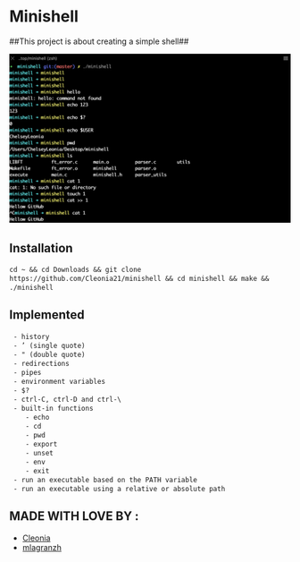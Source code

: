 # Minishell

##This project is about creating a simple shell##

![example](https://github.com/Cleonia21/minishell/blob/master/png/example.png)

## Installation

```shell
cd ~ && cd Downloads && git clone https://github.com/Cleonia21/minishell && cd minishell && make && ./minishell
```

## Implemented
```
 - history
 - ’ (single quote)
 - " (double quote)
 - redirections
 - pipes
 - environment variables
 - $?
 - ctrl-C, ctrl-D and ctrl-\
 - built-in functions
    - echo
    - cd
    - pwd
    - export
    - unset
    - env
    - exit
 - run an executable based on the PATH variable
 - run an executable using a relative or absolute path
```

## MADE WITH LOVE BY :

- [Cleonia](https://github.com/Cleonia21/)
- [mlagranzh](https://github.com/mlagranzh)
  

